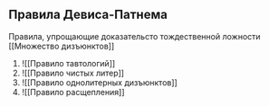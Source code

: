 ## Правила Девиса-Патнема
Правила, упрощающие доказательсто тождественной ложности [[Множество дизъюнктов]]
1) ![[Правило тавтологий]]
2) ![[Правило чистых литер]]
3) ![[Правило однолитерных дизъюнктов]]
4) ![[Правило расщепления]]